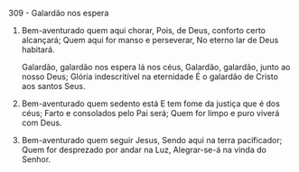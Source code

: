309 - Galardão nos espera

1. Bem-aventurado quem aqui chorar,
   Pois, de Deus, conforto certo alcançará;
   Quem aqui for manso e perseverar,
   No eterno lar de Deus habitará.

   Galardão, galardão nos espera lá nos céus,
   Galardão, galardão, junto ao nosso Deus;
   Glória indescritível na eternidade
   É o galardão de Cristo aos santos Seus.

2. Bem-aventurado quem sedento está
   E tem fome da justiça que é dos céus;
   Farto e consolados pelo Pai será;
   Quem for limpo e puro viverá com Deus.

3. Bem-aventurado quem seguir Jesus,
   Sendo aqui na terra pacificador;
   Quem for desprezado por andar na Luz,
   Alegrar-se-á na vinda do Senhor.
